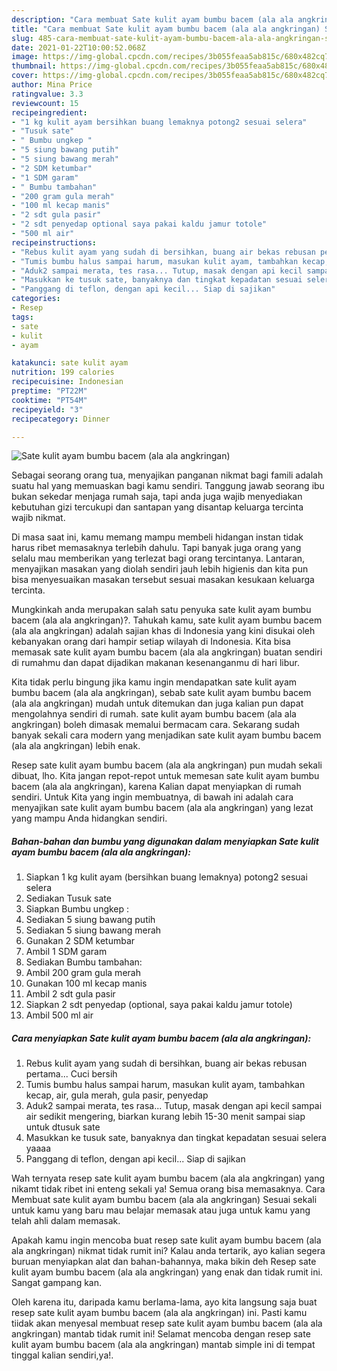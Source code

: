 ```yaml
---
description: "Cara membuat Sate kulit ayam bumbu bacem (ala ala angkringan) Sederhana dan Mudah Dibuat"
title: "Cara membuat Sate kulit ayam bumbu bacem (ala ala angkringan) Sederhana dan Mudah Dibuat"
slug: 485-cara-membuat-sate-kulit-ayam-bumbu-bacem-ala-ala-angkringan-sederhana-dan-mudah-dibuat
date: 2021-01-22T10:00:52.068Z
image: https://img-global.cpcdn.com/recipes/3b055feaa5ab815c/680x482cq70/sate-kulit-ayam-bumbu-bacem-ala-ala-angkringan-foto-resep-utama.jpg
thumbnail: https://img-global.cpcdn.com/recipes/3b055feaa5ab815c/680x482cq70/sate-kulit-ayam-bumbu-bacem-ala-ala-angkringan-foto-resep-utama.jpg
cover: https://img-global.cpcdn.com/recipes/3b055feaa5ab815c/680x482cq70/sate-kulit-ayam-bumbu-bacem-ala-ala-angkringan-foto-resep-utama.jpg
author: Mina Price
ratingvalue: 3.3
reviewcount: 15
recipeingredient:
- "1 kg kulit ayam bersihkan buang lemaknya potong2 sesuai selera"
- "Tusuk sate"
- " Bumbu ungkep "
- "5 siung bawang putih"
- "5 siung bawang merah"
- "2 SDM ketumbar"
- "1 SDM garam"
- " Bumbu tambahan"
- "200 gram gula merah"
- "100 ml kecap manis"
- "2 sdt gula pasir"
- "2 sdt penyedap optional saya pakai kaldu jamur totole"
- "500 ml air"
recipeinstructions:
- "Rebus kulit ayam yang sudah di bersihkan, buang air bekas rebusan pertama... Cuci bersih"
- "Tumis bumbu halus sampai harum, masukan kulit ayam, tambahkan kecap, air, gula merah, gula pasir, penyedap"
- "Aduk2 sampai merata, tes rasa... Tutup, masak dengan api kecil sampai air sedikit mengering, biarkan kurang lebih 15-30 menit sampai siap untuk dtusuk sate"
- "Masukkan ke tusuk sate, banyaknya dan tingkat kepadatan sesuai selera yaaaa"
- "Panggang di teflon, dengan api kecil... Siap di sajikan"
categories:
- Resep
tags:
- sate
- kulit
- ayam

katakunci: sate kulit ayam 
nutrition: 199 calories
recipecuisine: Indonesian
preptime: "PT22M"
cooktime: "PT54M"
recipeyield: "3"
recipecategory: Dinner

---
```



![Sate kulit ayam bumbu bacem (ala ala angkringan)](https://img-global.cpcdn.com/recipes/3b055feaa5ab815c/680x482cq70/sate-kulit-ayam-bumbu-bacem-ala-ala-angkringan-foto-resep-utama.jpg)

Sebagai seorang orang tua, menyajikan panganan nikmat bagi famili adalah suatu hal yang memuaskan bagi kamu sendiri. Tanggung jawab seorang ibu bukan sekedar menjaga rumah saja, tapi anda juga wajib menyediakan kebutuhan gizi tercukupi dan santapan yang disantap keluarga tercinta wajib nikmat.

Di masa  saat ini, kamu memang mampu membeli hidangan instan tidak harus ribet memasaknya terlebih dahulu. Tapi banyak juga orang yang selalu mau memberikan yang terlezat bagi orang tercintanya. Lantaran, menyajikan masakan yang diolah sendiri jauh lebih higienis dan kita pun bisa menyesuaikan masakan tersebut sesuai masakan kesukaan keluarga tercinta. 



Mungkinkah anda merupakan salah satu penyuka sate kulit ayam bumbu bacem (ala ala angkringan)?. Tahukah kamu, sate kulit ayam bumbu bacem (ala ala angkringan) adalah sajian khas di Indonesia yang kini disukai oleh kebanyakan orang dari hampir setiap wilayah di Indonesia. Kita bisa memasak sate kulit ayam bumbu bacem (ala ala angkringan) buatan sendiri di rumahmu dan dapat dijadikan makanan kesenanganmu di hari libur.

Kita tidak perlu bingung jika kamu ingin mendapatkan sate kulit ayam bumbu bacem (ala ala angkringan), sebab sate kulit ayam bumbu bacem (ala ala angkringan) mudah untuk ditemukan dan juga kalian pun dapat mengolahnya sendiri di rumah. sate kulit ayam bumbu bacem (ala ala angkringan) boleh dimasak memalui bermacam cara. Sekarang sudah banyak sekali cara modern yang menjadikan sate kulit ayam bumbu bacem (ala ala angkringan) lebih enak.

Resep sate kulit ayam bumbu bacem (ala ala angkringan) pun mudah sekali dibuat, lho. Kita jangan repot-repot untuk memesan sate kulit ayam bumbu bacem (ala ala angkringan), karena Kalian dapat menyiapkan di rumah sendiri. Untuk Kita yang ingin membuatnya, di bawah ini adalah cara menyajikan sate kulit ayam bumbu bacem (ala ala angkringan) yang lezat yang mampu Anda hidangkan sendiri.

<!--inarticleads1-->

##### Bahan-bahan dan bumbu yang digunakan dalam menyiapkan Sate kulit ayam bumbu bacem (ala ala angkringan):

1. Siapkan 1 kg kulit ayam (bersihkan buang lemaknya) potong2 sesuai selera
1. Sediakan Tusuk sate
1. Siapkan  Bumbu ungkep :
1. Sediakan 5 siung bawang putih
1. Sediakan 5 siung bawang merah
1. Gunakan 2 SDM ketumbar
1. Ambil 1 SDM garam
1. Sediakan  Bumbu tambahan:
1. Ambil 200 gram gula merah
1. Gunakan 100 ml kecap manis
1. Ambil 2 sdt gula pasir
1. Siapkan 2 sdt penyedap (optional, saya pakai kaldu jamur totole)
1. Ambil 500 ml air




<!--inarticleads2-->

##### Cara menyiapkan Sate kulit ayam bumbu bacem (ala ala angkringan):

1. Rebus kulit ayam yang sudah di bersihkan, buang air bekas rebusan pertama... Cuci bersih
1. Tumis bumbu halus sampai harum, masukan kulit ayam, tambahkan kecap, air, gula merah, gula pasir, penyedap
1. Aduk2 sampai merata, tes rasa... Tutup, masak dengan api kecil sampai air sedikit mengering, biarkan kurang lebih 15-30 menit sampai siap untuk dtusuk sate
1. Masukkan ke tusuk sate, banyaknya dan tingkat kepadatan sesuai selera yaaaa
1. Panggang di teflon, dengan api kecil... Siap di sajikan




Wah ternyata resep sate kulit ayam bumbu bacem (ala ala angkringan) yang nikamt tidak ribet ini enteng sekali ya! Semua orang bisa memasaknya. Cara Membuat sate kulit ayam bumbu bacem (ala ala angkringan) Sesuai sekali untuk kamu yang baru mau belajar memasak atau juga untuk kamu yang telah ahli dalam memasak.

Apakah kamu ingin mencoba buat resep sate kulit ayam bumbu bacem (ala ala angkringan) nikmat tidak rumit ini? Kalau anda tertarik, ayo kalian segera buruan menyiapkan alat dan bahan-bahannya, maka bikin deh Resep sate kulit ayam bumbu bacem (ala ala angkringan) yang enak dan tidak rumit ini. Sangat gampang kan. 

Oleh karena itu, daripada kamu berlama-lama, ayo kita langsung saja buat resep sate kulit ayam bumbu bacem (ala ala angkringan) ini. Pasti kamu tiidak akan menyesal membuat resep sate kulit ayam bumbu bacem (ala ala angkringan) mantab tidak rumit ini! Selamat mencoba dengan resep sate kulit ayam bumbu bacem (ala ala angkringan) mantab simple ini di tempat tinggal kalian sendiri,ya!.

